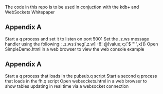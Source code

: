 The code in this repo is to be used in conjuction with the kdb+ and WebSockets Whitepaper 

Appendix A
----------
Start a q process and set it to listen on port 5001
Set the .z.ws message handler using the following :  .z.ws:{neg[.z.w] -8! @[value;x;{`$ "'",x}]}
Open SimpleDemo.html in a web browser to view the web console example

Appendix A
----------
Start a q process that loads in the pubsub.q script
Start a second q process that loads in the fh.q script
Open websockets.html in a web browser to show tables updating in real time via a websocket connection
